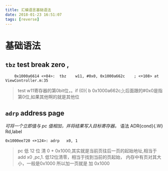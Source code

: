 ```yaml
---
title: 汇编语言基础语法
date: 2018-01-23 16:51:07
tags: [reverse]
---
```



# 基础语法
## `tbz`  test break zero ,

```
    0x1000a6614 <+84>:  tbz    w11, #0x0, 0x1000a662c    ; <+108> at ViewController.m:35

```
>    test  w11寄存器的第0bit位，。if (0){ b 0x1000a662c;};后面跟的#0x0是指第0位,如果其他啊的就是其他位

## `adrp` address page

*可将一个立即值与 pc 值相加，并将结果写入目标寄存器。*
语法
ADR{cond}{.W} Rd,label

```
0x1000ee720 <+124>: adrp   x0, 1
```
> pc  低 12 位 清 0  + 0x1000,其实就是当前页往后一页的起始地址,相当于 add x0 ,pc,1.
> 低12位清零，相当于找到当前的页起始， 内存中有页对其大小，一般是0x1000  所以加一页就是 加  0x1000



